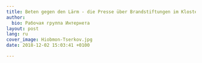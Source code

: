 ```yaml
---
title: Beten gegen den Lärm - die Presse über Brandstiftungen im Kloster
author:
  bio: Рабочая группа Интернета
layout: post
lang: ru
cover_image: Hiobmon-Tserkov.jpg
date: 2018-12-02 15:03:41 +0100

---
```

